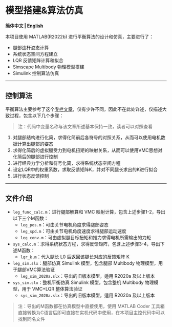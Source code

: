 # 模型搭建&算法仿真

**简体中文 | [English](README_en.md)**

本项目使用 MATLAB(R2022b) 进行平衡算法的设计和仿真，主要进行了：

- 腿部连杆姿态计算
- 系统状态空间方程建立
- LQR 反馈矩阵计算和拟合
- Simscape Multibody 物理模型搭建
- Simulink 控制算法仿真

---

## 控制算法

平衡算法主要参考了这个[专栏文章](https://zhuanlan.zhihu.com/p/563048952)，仅有少许不同，因此不在此处详述，仅描述大致过程，包含以下几个步骤：

> 注：代码中变量名称与该文章所述基本保持一致，读者可以对照查看

1. 对腿部结构进行化简，求得化简前后各符号的对照关系，从而可以使用电机数据计算出腿部的姿态
2. 求得化简后的虚拟腿受力到电机扭矩的映射关系，从而可以使用VMC思想对化简后的腿部进行控制
3. 进行经典力学分析和符号化简，求得系统状态空间方程
4. 设定LQR中的权重系数，求取反馈矩阵K，并对不同腿长求出的K进行拟合
5. 进行状态反馈控制

---

## 文件介绍

- `leg_func_calc.m`：进行腿部解算和 VMC 映射计算，包含上述步骤1-2，导出以下三个M函数：
	- `leg_pos.m`：可由关节电机角度求得腿部姿态
	- `leg_spd.m`：可由关节电机角度速度求得腿部运动速度
	- `leg_conv.m`：可由虚拟腿目标扭矩和推力求得电机所需输出的力矩
- `sys_calc.m`：求得系统状态方程，求得反馈矩阵，包含上述步骤3-4，导出下述M函数：
	- `lqr_k.m`：代入腿长 L0 后返回该腿长对应的反馈矩阵 K
- `leg_sim.slx`：腿部仿真 Simulink 模型，包含腿部 Multibody 物理模型，用于腿部VMC算法验证
	- `leg_sim_2020a.slx`：导出的旧版本模型，适用 R2020a 及以上版本
- `sys_sim.slx`：整机平衡仿真 Simulink 模型，包含整机 Multibody 物理模型，用于 VMC+LQR 整体算法验证
	- `sys_sim_2020a.slx`：导出的旧版本模型，适用 R2020a 及以上版本

> 注：导出的M函数都在仿真模型中直接使用，使用 MATLAB Coder 工具箱直接转换为C语言后即可直接在实机代码中使用，在本项目主控代码中可以找到同名文件
